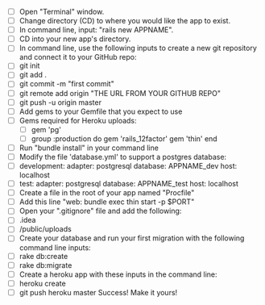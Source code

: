 - [ ] Open "Terminal" window.
 - [ ] Change directory (CD) to where you would like the app to exist.
 - [ ] In command line, input: "rails new APPNAME".
 - [ ] CD into your new app's directory.
- [ ] In command line, use the following inputs to create a new git repository and connect it to your GitHub repo:
 - [ ] git init
 - [ ] git add .
 - [ ] git commit -m "first commit"
 - [ ] git remote add origin "THE URL FROM YOUR GITHUB REPO"
 - [ ] git push -u origin master
- [ ] Add gems to your Gemfile that you expect to use
 - [ ] Gems required for Heroku uploads:
   - [ ] gem 'pg'
   - [ ] group :production do gem 'rails_12factor' gem 'thin' end
 - [ ] Run "bundle install" in your command line
- [ ] Modify the file 'database.yml' to support a postgres database:
 - [ ] development: adapter: postgresql database: APPNAME_dev host: localhost
 - [ ] test: adapter: postgresql database: APPNAME_test host: localhost
- [ ] Create a file in the root of your app named "Procfile"
 - [ ] Add this line "web: bundle exec thin start -p $PORT"
- [ ] Open your ".gitignore" file and add the following:
 - [ ] .idea
 - [ ] /public/uploads
 - [ ] Create your database and run your first migration with the following command line inputs:
 - [ ] rake db:create
 - [ ] rake db:migrate
- [ ] Create a heroku app with these inputs in the command line:
 - [ ] heroku create
 - [ ] git push heroku master Success! Make it yours!
